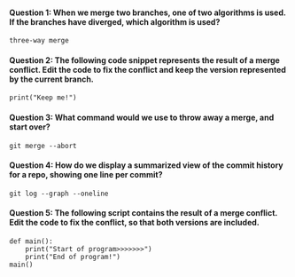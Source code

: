 #### Question 1: When we merge two branches, one of two algorithms is used. If the branches have diverged, which algorithm is used?
    three-way merge

#### Question 2: The following code snippet represents the result of a merge conflict. Edit the code to fix the conflict and keep the version represented by the current branch.
    print("Keep me!")

#### Question 3: What command would we use to throw away a merge, and start over?
    git merge --abort

#### Question 4: How do we display a summarized view of the commit history for a repo, showing one line per commit?
    git log --graph --oneline

#### Question 5: The following script contains the result of a merge conflict. Edit the code to fix the conflict, so that both versions are included.
    def main():
        print("Start of program>>>>>>>")
        print("End of program!")
    main()